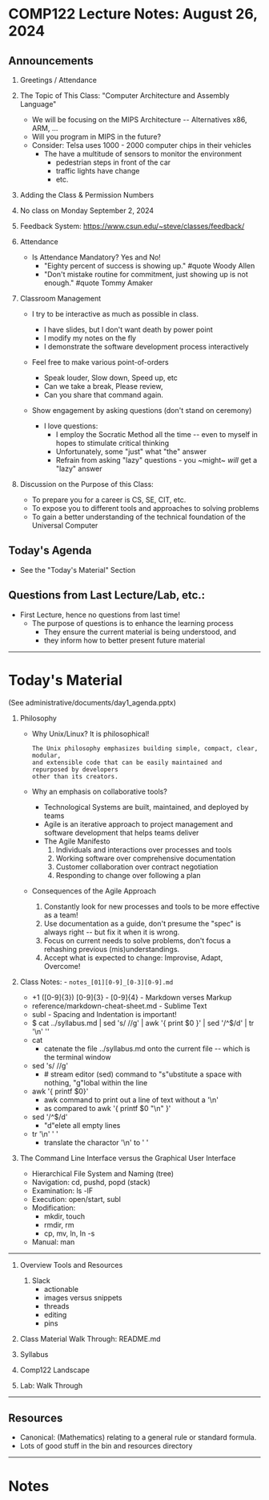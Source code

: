 # COMP122 Lecture Notes: August 26, 2024

## Announcements
   1. Greetings / Attendance

   1. The Topic of This Class:  "Computer Architecture and Assembly Language"
      - We will be focusing on the MIPS Architecture -- Alternatives x86, ARM, ...
      - Will you program in MIPS in the future?
      - Consider:  Telsa uses 1000 - 2000 computer chips in their vehicles
        - The have a multitude of sensors to monitor the environment
          * pedestrian steps in front of the car
          * traffic lights have change
          * etc. 

   1. Adding the Class & Permission Numbers
   1. No class on Monday September 2, 2024

   
   1. Feedback System: https://www.csun.edu/~steve/classes/feedback/ 

   1. Attendance
      - Is Attendance Mandatory?  Yes and No!
        - "Eighty percent of success is showing up." #quote Woody Allen
        - "Don't mistake routine for commitment, just showing up is not enough."  #quote Tommy Amaker

   1. Classroom Management
      - I try to be interactive as much as possible in class.
        - I have slides, but I don't want death by power point 
        - I modify my notes on the fly
        - I demonstrate the software development process interactively

      - Feel free to make various point-of-orders
        - Speak louder, Slow down, Speed up, etc
        - Can we take a break, Please review,
        - Can you share that command again.

      - Show engagement by asking questions (don't stand on ceremony)
        * I love questions:
          - I employ the Socratic Method all the time -- even to myself
           in hopes to stimulate critical thinking
          - Unfortunately, some "just" what "the" answer
          - Refrain from asking "lazy" questions  - you ~might~ *will* get a "lazy" answer

   1. Discussion on the Purpose of this Class:
      - To prepare you for a career is CS, SE, CIT, etc.
      - To expose you to different tools and approaches to solving problems
      - To gain a better understanding of the technical foundation of the Universal Computer


## Today's Agenda
   * See the "Today's Material" Section

## Questions from Last Lecture/Lab, etc.:
   * First Lecture, hence no questions from last time!
     - The purpose of questions is to enhance the learning process
       - They ensure the current material is being understood, and 
       - they inform how to better present future material



---
# Today's Material
  (See administrative/documents/day1_agenda.pptx)

  1. Philosophy 
     * Why Unix/Linux?  It is philosophical!
       ```
       The Unix philosophy emphasizes building simple, compact, clear, modular, 
       and extensible code that can be easily maintained and repurposed by developers 
       other than its creators.
       ```

     * Why an emphasis on collaborative tools?
       - Technological Systems are built, maintained, and deployed by teams
       - Agile is an iterative approach to project management and software 
         development that helps teams deliver
       - The Agile Manifesto 
         1. Individuals and interactions over processes and tools
         1. Working software over comprehensive documentation
         1. Customer collaboration over contract negotiation
         1. Responding to change over following a plan
  

     * Consequences of the Agile Approach
       1. Constantly look for new processes and tools to be more effective as a team!
       1. Use documentation as a guide, don't presume the "spec" is always right -- 
          but fix it when it is wrong.
       1. Focus on current needs to solve problems, don't focus a rehashing previous
          (mis)understandings.
       1. Accept what is expected to change: Improvise, Adapt, Overcome!


  1. Class Notes:
    - `notes_[01][0-9]_[0-3][0-9].md`
      - +1 ([0-9]{3}) [0-9]{3} - [0-9]{4}
    - Markdown verses Markup
      - reference/markdown-cheat-sheet.md
    - Sublime Text
      - subl
    - Spacing and Indentation is important!
      - $ cat ../syllabus.md | sed 's/ //g' | awk '{ print $0 }' | sed '/^$/d' | tr '\n' ''
      - cat
        - catenate the file ../syllabus.md onto the current file -- which is the terminal window
      - sed 's/ //g'   
        - \# stream editor (sed) command to "s"ubstitute a space with nothing, "g"lobal within the line
      - awk '{ printf $0}'
        - awk command to print out a line of text without a '\n'
        - as compared to awk '{ printf $0 "\n" }'
      - sed '/^$/d'
        - "d"elete all empty lines
      - tr '\n' ' '
        - translate the charactor '\n' to ' '

  1. The Command Line Interface versus the Graphical User Interface
     - Hierarchical File System and Naming (tree)
     - Navigation: cd, pushd, popd (stack)
     - Examination: ls -lF
     - Execution:  open/start, subl
     - Modification: 
       - mkdir, touch 
       - rmdir, rm 
       - cp, mv, ln, ln -s 
     - Manual: man 

---
  1. Overview Tools and Resources
     1. Slack
        - actionable
        - images versus snippets
        - threads
        - editing
        - pins

  1. Class Material Walk Through: README.md

  1. Syllabus

  1. Comp122 Landscape

  1. Lab: Walk Through


---
## Resources
  * Canonical: (Mathematics) relating to a general rule or standard formula.
  * Lots of good stuff in the bin and resources directory

---
<!-- This section is for student's to place their own notes. -->
<!-- This section will not be updated by the Professor.   -->

# Notes  
